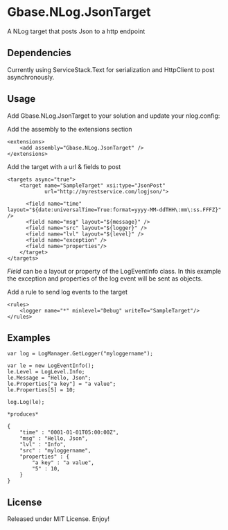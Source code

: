 Gbase.NLog.JsonTarget
=====================

A NLog target that posts Json to a http endpoint

Dependencies
------------

Currently using ServiceStack.Text for serialization and HttpClient to post asynchronously.

Usage
-----

Add Gbase.NLog.JsonTarget to your solution and update your nlog.config:

Add the assembly to the extensions section

    <extensions>
        <add assembly="Gbase.NLog.JsonTarget" />
    </extensions>

Add the target with a url & fields to post

    <targets async="true">
        <target name="SampleTarget" xsi:type="JsonPost"
                url="http://myrestservice.com/logjson/">

          <field name="time" layout="${date:universalTime=True:format=yyyy-MM-ddTHH\:mm\:ss.FFFZ}" />
          <field name="msg" layout="${message}" />
          <field name="src" layout="${logger}" />
          <field name="lvl" layout="${level}" />
          <field name="exception" />
          <field name="properties"/>
        </target>
    </targets>

*Field* can be a layout or property of the LogEventInfo class. In this example the exception and properties
of the log event will be sent as objects.

Add a rule to send log events to the target

    <rules>
        <logger name="*" minlevel="Debug" writeTo="SampleTarget"/>
    </rules>


Examples
--------

    var log = LogManager.GetLogger("myloggername");

    var le = new LogEventInfo();
    le.Level = LogLevel.Info;
    le.Message = "Hello, Json";
    le.Properties["a key"] = "a value";
    le.Properties[5] = 10;

    log.Log(le);

    *produces*

    { 
        "time" : "0001-01-01T05:00:00Z",
        "msg" : "Hello, Json",
        "lvl" : "Info",
        "src" : "myloggername",
        "properties" : { 
            "a key" : "a value",
            "5" : 10,
        }
    }


License
--------

Released under MIT License. Enjoy!
